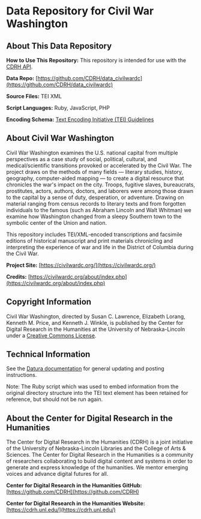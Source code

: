 # Data Repository for Civil War Washington

## About This Data Repository

**How to Use This Repository:** This repository is intended for use with the [CDRH API](https://github.com/CDRH/api).

**Data Repo:** [https://github.com/CDRH/data_civilwardc](https://github.com/CDRH/data_civilwardc)

**Source Files:** TEI XML

**Script Languages:** Ruby, JavaScript, PHP

**Encoding Schema:** [Text Encoding Initiative (TEI) Guidelines](https://tei-c.org/release/doc/tei-p5-doc/en/html/index.html)

## About Civil War Washington

Civil War Washington examines the U.S. national capital from multiple perspectives as a case study of social, political, cultural, and medical/scientific transitions provoked or accelerated by the Civil War. The project draws on the methods of many fields — literary studies, history, geography, computer-aided mapping — to create a digital resource that chronicles the war's impact on the city. Troops, fugitive slaves, bureaucrats, prostitutes, actors, authors, doctors, and laborers were among those drawn to the capital by a sense of duty, desperation, or adventure. Drawing on material ranging from census records to literary texts and from forgotten individuals to the famous (such as Abraham Lincoln and Walt Whitman) we examine how Washington changed from a sleepy Southern town to the symbolic center of the Union  and nation.

This repository includes TEI/XML-encoded transcriptions and facsimile editions of historical manuscript and print materials  chronicling and interpreting the experience of war and life in the District of Columbia during the Civil War.

**Project Site:** [https://civilwardc.org/](https://civilwardc.org/)

**Credits:** [https://civilwardc.org/about/index.php](https://civilwardc.org/about/index.php)

## Copyright Information

Civil War Washington, directed by Susan C. Lawrence, Elizabeth Lorang, Kenneth M. Price, and Kenneth J. Winkle, is published by the 
Center for Digital Research in the Humanities at the University of Nebraska-Lincoln under a [Creative Commons License](https://creativecommons.org/licenses/by-nc-sa/3.0/).

## Technical Information

See the [Datura documentation](https://github.com/CDRH/datura) for general updating and posting instructions. 

Note: The Ruby script which was used to embed information from the original directory structure into the TEI text element has been retained for reference, but should not be run again.

## About the Center for Digital Research in the Humanities

The Center for Digital Research in the Humanities (CDRH) is a joint initiative of the University of Nebraska-Lincoln Libraries and the College of Arts & Sciences. The Center for Digital Research in the Humanities is a community of researchers collaborating to build digital content and systems in order to generate and express knowledge of the humanities. We mentor emerging voices and advance digital futures for all.

**Center for Digital Research in the Humanities GitHub:** [https://github.com/CDRH](https://github.com/CDRH)

**Center for Digital Research in the Humanities Website:** [https://cdrh.unl.edu/](https://cdrh.unl.edu/)

